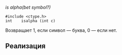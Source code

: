 _is alpha(bet symbol?)_

	#include <ctype.h>
	int    isalpha (int c)

Возвращает 1, если символ — буква, 0 — если нет.

## Реализация